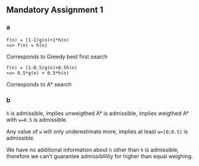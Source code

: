## Mandatory Assignment 1
### a
```
f(n) = (1-1)g(n)+1*h(n)
<=> f(n) = h(n)
```

Corresponds to Greedy best first search

```
f(n) = (1-0.5)g(n)+0.5h(n)
<=> 0.5*g(n) + 0.5*h(n)
```

Corresponds to A* search

### b
`h` is admissible,
implies unweigthed A* is admissible,
implies weigthed A* with `w=0.5` is admissible.

Any value of `w` will only underestimate more,
implies at least `w=[0;0.5]` is admissible.

We have no additional information about `h` other than `h` is admissible,
therefore we can't guarantee admissiblility for higher than equal weighing.
